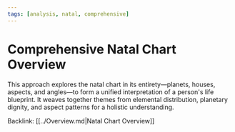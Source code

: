 ```yaml
---
tags: [analysis, natal, comprehensive]
---
```

# Comprehensive Natal Chart Overview

This approach explores the natal chart in its entirety—planets, houses, aspects, and angles—to form a unified interpretation of a person's life blueprint. It weaves together themes from elemental distribution, planetary dignity, and aspect patterns for a holistic understanding.

Backlink: [[../Overview.md|Natal Chart Overview]]

